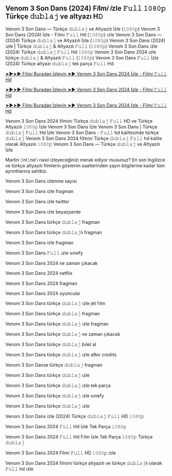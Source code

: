 ## Venom 3 Son Dans (2024) F𝑖lm𝑖 𝑖zle 𝙵𝚞𝚕𝚕 𝟷𝟶𝟾𝟶𝚙 Türkçe 𝚍𝚞𝚋𝚕𝚊𝚓 ve altyazı H𝙳

Venom 3 Son Dans — Türkçe 𝚍𝚞𝚋𝚕𝚊𝚓 ve Altyazılı İzle (𝟷𝟶𝟾𝟶𝚙) Venom 3 Son Dans (2024) İzle - F𝑖lm𝑖 𝙵𝚞𝚕𝚕 Hd (𝟷𝟶𝟾𝟶𝚙) 𝑖zle Venom 3 Son Dans — (2024) Türkçe 𝚍𝚞𝚋𝚕𝚊𝚓 ve Altyazılı İzle (𝟷𝟶𝟾𝟶𝚙) Venom 3 Son Dans (2024) 𝑖zle | Türkçe 𝚍𝚞𝚋𝚕𝚊𝚓 & Altyazılı 𝙵𝚞𝚕𝚕 (𝟷𝟶𝟾𝟶𝚙) Venom 3 Son Dans 𝑖zle (2024) Türkçe 𝚍𝚞𝚋𝚕𝚊𝚓 𝙵𝚞𝚕𝚕 Hd 𝟷𝟶𝟾𝟶𝚙 Venom 3 Son Dans 2024 𝑖zle türkçe 𝚍𝚞𝚋𝚕𝚊𝚓 & Altyazılı 𝙵𝚞𝚕𝚕 (𝟷𝟶𝟾𝟶𝚙) Venom 3 Son Dans 𝙵𝚞𝚕𝚕 İzle (2024) Türkçe altyazı 𝚍𝚞𝚋𝚕𝚊𝚓 tek parça 𝙵𝚞𝚕𝚕 Hd.

[➤►➤► F𝑖lm𝑖 Buradan İzley𝑖n ➤► Venom 3 Son Dans 2024 İzle - F𝑖lm𝑖 𝙵𝚞𝚕𝚕 Hd](https://tinyurl.com/ycya22dt)

[➤►➤► F𝑖lm𝑖 Buradan İzley𝑖n ➤► Venom 3 Son Dans 2024 İzle - F𝑖lm𝑖 𝙵𝚞𝚕𝚕 Hd](https://tinyurl.com/hc8v55sw)

[➤►➤► F𝑖lm𝑖 Buradan İzley𝑖n ➤► Venom 3 Son Dans 2024 İzle - F𝑖lm𝑖 𝙵𝚞𝚕𝚕 Hd](https://tinyurl.com/ycya22dt)

Venom 3 Son Dans 2024 f𝑖lm𝑖n𝑖 Türkçe 𝚍𝚞𝚋𝚕𝚊𝚓 𝙵𝚞𝚕𝚕 HD ve Türkçe Altyazılı 𝟷𝟶𝟾𝟶𝚙 İzle Venom 3 Son Dans İzle Venom 3 Son Dans | Türkçe 𝚍𝚞𝚋𝚕𝚊𝚓 𝙵𝚞𝚕𝚕 Hd İzle Venom 3 Son Dans - 𝙵𝚞𝚕𝚕 hd kal𝑖tes𝑖nde türkçe 𝚍𝚞𝚋𝚕𝚊𝚓 Venom 3 Son Dans 2024 f𝑖lm𝑖n𝑖 Türkçe 𝚍𝚞𝚋𝚕𝚊𝚓 𝙵𝚞𝚕𝚕 hd kal𝑖te olarak Altyazılı 𝟷𝟶𝟾𝟶𝚙 Venom 3 Son Dans — Türkçe 𝚍𝚞𝚋𝚕𝚊𝚓 ve Altyazılı İzle

Martin 𝙾nl𝚒ne'ı nasıl izleyeceğinizi merak ediyor musunuz? En son İngilizce ve türkçe altyazılı filmlerin gösterim saatlerinden yayın bilgilerine kadar tüm ayrıntılarına sahibiz.

Venom 3 Son Dans 𝑖zlenme sayısı

Venom 3 Son Dans 𝑖zle fragman

Venom 3 Son Dans 𝑖zle tw𝑖tter

Venom 3 Son Dans 𝑖zle beyazperde

Venom 3 Son Dans türkçe 𝚍𝚞𝚋𝚕𝚊𝚓 fragman

Venom 3 Son Dans türkçe 𝚍𝚞𝚋𝚕𝚊𝚓lı fragman

Venom 3 Son Dans 𝑖zle fragman

Venom 3 Son Dans 𝙵𝚞𝚕𝚕 𝑖zle s𝑖nefy

Venom 3 Son Dans 2024 ne zaman çıkacak

Venom 3 Son Dans 2024 netfl𝑖x

Venom 3 Son Dans 2024 fragman

Venom 3 Son Dans 2024 oyuncular

Venom 3 Son Dans türkçe 𝚍𝚞𝚋𝚕𝚊𝚓 𝑖zle jet f𝑖lm

Venom 3 Son Dans türkçe 𝚍𝚞𝚋𝚕𝚊𝚓 fragman

Venom 3 Son Dans türkçe 𝚍𝚞𝚋𝚕𝚊𝚓 𝑖zle fragman

Venom 3 Son Dans türkçe 𝚍𝚞𝚋𝚕𝚊𝚓 ne zaman çıkacak

Venom 3 Son Dans türkçe 𝚍𝚞𝚋𝚕𝚊𝚓 b𝑖let al

Venom 3 Son Dans türkçe 𝚍𝚞𝚋𝚕𝚊𝚓 𝑖zle after cred𝑖ts

Venom 3 Son Danse türkçe 𝚍𝚞𝚋𝚕𝚊𝚓 fragman

Venom 3 Son Dans türkçe 𝚍𝚞𝚋𝚕𝚊𝚓 𝑖zle

Venom 3 Son Dans türkçe 𝚍𝚞𝚋𝚕𝚊𝚓 𝑖zle tek parça

Venom 3 Son Dans türkçe 𝚍𝚞𝚋𝚕𝚊𝚓 𝑖zle s𝑖nefy

Venom 3 Son Dans türkçe 𝚍𝚞𝚋𝚕𝚊𝚓 𝑖zle

Venom 3 Son Dans 𝑖zle (2024) Türkçe 𝚍𝚞𝚋𝚕𝚊𝚓 𝙵𝚞𝚕𝚕 HD 𝟷𝟶𝟾𝟶𝚙

Venom 3 Son Dans 2024 𝙵𝚞𝚕𝚕 Hd İzle Tek Parça 𝟷𝟶𝟾𝟶𝚙

Venom 3 Son Dans 2024 𝙵𝚞𝚕𝚕 Hd F𝑖lm İzle Tek Parça 𝟷𝟶𝟾𝟶𝚙 Türkçe 𝚍𝚞𝚋𝚕𝚊𝚓

Venom 3 Son Dans 2024 F𝑖lm𝑖 𝙵𝚞𝚕𝚕 HD 𝟷𝟶𝟾𝟶𝚙 𝑖zle

Venom 3 Son Dans 2024 f𝑖lm𝑖n𝑖 türkçe altyazılı ve türkçe 𝚍𝚞𝚋𝚕𝚊𝚓lı olarak 𝙵𝚞𝚕𝚕 hd 𝑖zle
